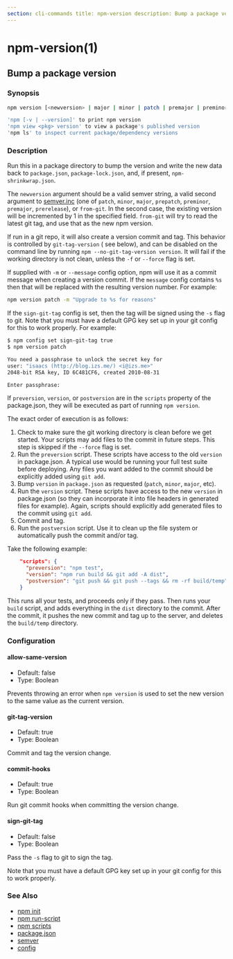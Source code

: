 ```yaml
---
section: cli-commands title: npm-version description: Bump a package version
---
```


# npm-version(1)

## Bump a package version

### Synopsis

```bash
npm version [<newversion> | major | minor | patch | premajor | preminor | prepatch | prerelease [--preid=<prerelease-id>] | from-git]

'npm [-v | --version]' to print npm version
'npm view <pkg> version' to view a package's published version
'npm ls' to inspect current package/dependency versions
```

### Description

Run this in a package directory to bump the version and write the new data back to `package.json`, `package-lock.json`,
and, if present, `npm-shrinkwrap.json`.

The `newversion` argument should be a valid semver string, a valid second argument
to [semver.inc](https://github.com/npm/node-semver#functions) (one of `patch`, `minor`, `major`,
`prepatch`, `preminor`, `premajor`, `prerelease`), or `from-git`. In the second case, the existing version will be
incremented by 1 in the specified field.
`from-git` will try to read the latest git tag, and use that as the new npm version.

If run in a git repo, it will also create a version commit and tag. This behavior is controlled by `git-tag-version` (
see below), and can be disabled on the command line by running `npm --no-git-tag-version version`. It will fail if the
working directory is not clean, unless the `-f` or
`--force` flag is set.

If supplied with `-m` or `--message` config option, npm will use it as a commit message when creating a version commit.
If the
`message` config contains `%s` then that will be replaced with the resulting version number. For example:

```bash
npm version patch -m "Upgrade to %s for reasons"
```

If the `sign-git-tag` config is set, then the tag will be signed using the `-s` flag to git. Note that you must have a
default GPG key set up in your git config for this to work properly. For example:

```bash
$ npm config set sign-git-tag true
$ npm version patch

You need a passphrase to unlock the secret key for
user: "isaacs (http://blog.izs.me/) <i@izs.me>"
2048-bit RSA key, ID 6C481CF6, created 2010-08-31

Enter passphrase:
```

If `preversion`, `version`, or `postversion` are in the `scripts` property of the package.json, they will be executed as
part of running `npm version`.

The exact order of execution is as follows:

1. Check to make sure the git working directory is clean before we get started. Your scripts may add files to the commit
   in future steps. This step is skipped if the `--force` flag is set.
2. Run the `preversion` script. These scripts have access to the old `version` in package.json. A typical use would be
   running your full test suite before deploying. Any files you want added to the commit should be explicitly added
   using `git add`.
3. Bump `version` in `package.json` as requested (`patch`, `minor`, `major`, etc).
4. Run the `version` script. These scripts have access to the new `version` in package.json
   (so they can incorporate it into file headers in generated files for example). Again, scripts should explicitly add
   generated files to the commit using `git add`.
5. Commit and tag.
6. Run the `postversion` script. Use it to clean up the file system or automatically push the commit and/or tag.

Take the following example:

```json
    "scripts": {
      "preversion": "npm test",
      "version": "npm run build && git add -A dist",
      "postversion": "git push && git push --tags && rm -rf build/temp"
    }
```

This runs all your tests, and proceeds only if they pass. Then runs your `build` script, and adds everything in
the `dist` directory to the commit. After the commit, it pushes the new commit and tag up to the server, and deletes
the `build/temp` directory.

### Configuration

#### allow-same-version

* Default: false
* Type: Boolean

Prevents throwing an error when `npm version` is used to set the new version to the same value as the current version.

#### git-tag-version

* Default: true
* Type: Boolean

Commit and tag the version change.

#### commit-hooks

* Default: true
* Type: Boolean

Run git commit hooks when committing the version change.

#### sign-git-tag

* Default: false
* Type: Boolean

Pass the `-s` flag to git to sign the tag.

Note that you must have a default GPG key set up in your git config for this to work properly.

### See Also

* [npm init](/cli-commands/npm-init)
* [npm run-script](/cli-commands/npm-run-script)
* [npm scripts](/using-npm/scripts)
* [package.json](/configuring-npm/package-json)
* [semver](/using-npm/semver)
* [config](/using-npm/config)
